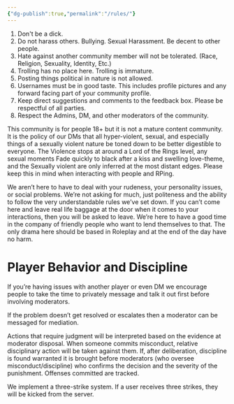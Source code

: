 ```yaml
---
{"dg-publish":true,"permalink":"/rules/"}
---
```


1. Don't be a dick.
2. Do not harass others. Bullying. Sexual Harassment. Be decent to other people.
3. Hate against another community member will not be tolerated. (Race, Religion, Sexuality, Identity, Etc.)
4. Trolling has no place here. Trolling is immature.
5. Posting things political in nature is not allowed. 
6. Usernames must be in good taste. This includes profile pictures and any forward facing part of your community profile.
7. Keep direct suggestions and comments to the feedback box. Please be respectful of all parties.
8. Respect the Admins, DM, and other moderators of the community.  

This community is for people 18+ but it is not a mature content community. It is the policy of our DMs that all hyper-violent, sexual, and especially things of a sexually violent nature be toned down to be better digestible to everyone. The Violence stops at around a Lord of the Rings level, any sexual moments Fade quickly to black after a kiss and swelling love-theme, and the Sexually violent are only inferred at the most distant edges. Please keep this in mind when interacting with people and RPing.

  

We aren’t here to have to deal with your rudeness, your personality issues, or social problems. We’re not asking for much, just politeness and the ability to follow the very understandable rules we’ve set down. If you can’t come here and leave real life baggage at the door when it comes to your interactions, then you will be asked to leave. We’re here to have a good time in the company of friendly people who want to lend themselves to that. The only drama here should be based in Roleplay and at the end of the day have no harm.

# Player Behavior and Discipline

If you’re having issues with another player or even DM we encourage people to take the time to privately message and talk it out first before involving moderators.

If the problem doesn’t get resolved or escalates then a moderator can be messaged for mediation.   

Actions that require judgment will be interpreted based on the evidence at moderator disposal. When someone commits misconduct, relative disciplinary action will be taken against them. If, after deliberation, discipline is found warranted it is brought before moderators (who oversee misconduct/discipline) who confirms the decision and the severity of the punishment. Offenses committed are tracked. 

We implement a three-strike system. If a user receives three strikes, they will be kicked from the server.